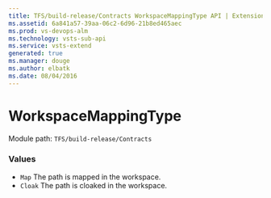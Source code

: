 ```yaml
---
title: TFS/build-release/Contracts WorkspaceMappingType API | Extensions for Visual Studio Team Services
ms.assetid: 6a841a57-39aa-06c2-6d96-21b8ed465aec
ms.prod: vs-devops-alm
ms.technology: vsts-sub-api
ms.service: vsts-extend
generated: true
ms.manager: douge
ms.author: elbatk
ms.date: 08/04/2016
---
```


# WorkspaceMappingType

Module path: `TFS/build-release/Contracts`

### Values

* `Map` The path is mapped in the workspace.
* `Cloak` The path is cloaked in the workspace.
